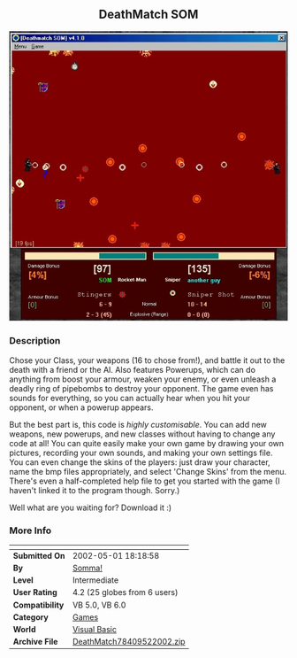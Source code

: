 ﻿<div align="center">

## DeathMatch SOM

<img src="PIC2002524429519.jpg">
</div>

### Description

Chose your Class, your weapons (16 to chose from!), and battle it out to the death with a friend or the AI. Also features Powerups, which can do anything from boost your armour, weaken your enemy, or even unleash a deadly ring of pipebombs to destroy your opponent. The game even has sounds for everything, so you can actually hear when you hit your opponent, or when a powerup appears.

But the best part is, this code is *highly customisable*. You can add new weapons, new powerups, and new classes without having to change any code at all! You can quite easily make your own game by drawing your own pictures, recording your own sounds, and making your own settings file. You can even change the skins of the players: just draw your character, name the bmp files appropriately, and select 'Change Skins' from the menu. There's even a half-completed help file to get you started with the game (I haven't linked it to the program though. Sorry.)

Well what are you waiting for? Download it :)
 
### More Info
 


<span>             |<span>
---                |---
**Submitted On**   |2002-05-01 18:18:58
**By**             |[Somma\!](https://github.com/Planet-Source-Code/PSCIndex/blob/master/ByAuthor/somma.md)
**Level**          |Intermediate
**User Rating**    |4.2 (25 globes from 6 users)
**Compatibility**  |VB 5\.0, VB 6\.0
**Category**       |[Games](https://github.com/Planet-Source-Code/PSCIndex/blob/master/ByCategory/games__1-38.md)
**World**          |[Visual Basic](https://github.com/Planet-Source-Code/PSCIndex/blob/master/ByWorld/visual-basic.md)
**Archive File**   |[DeathMatch78409522002\.zip](https://github.com/Planet-Source-Code/somma-deathmatch-som__1-34336/archive/master.zip)








